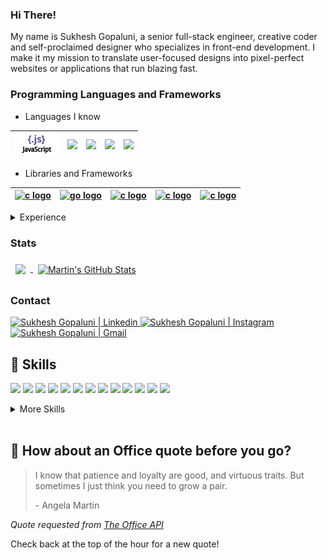 ### Hi There!

My name is Sukhesh Gopaluni, a senior full-stack engineer, creative coder and self-proclaimed designer who specializes in front-end development. I make it my mission to translate user-focused designs into pixel-perfect websites or applications that run blazing fast. 

### Programming Languages and Frameworks

- Languages I know

|  [<img src="https://raw.githubusercontent.com/guiguan/autocomplete-javascript/master/images/javascript.png" width="70">](https://www.javascript.com/)  | [<img src="https://1000logos.net/wp-content/uploads/2020/09/Java-Logo.png" width="70">](https://www.javascript.com/)  | [<img src="https://upload.wikimedia.org/wikipedia/commons/thumb/7/7d/Microsoft_.NET_logo.svg/2048px-Microsoft_.NET_logo.svg.png" width="70">](https://www.javascript.com/)  | [<img src="https://www.mabl.com/hubfs/CICDBlog.png" width="70">](https://www.javascript.com/)  | [<img src="https://seeklogo.com/images/A/adobe-photoshop-logo-7B88D7B5AA-seeklogo.com.png" width="70">](https://www.javascript.com/)  |
|---|---|---|---|---|

- Libraries and Frameworks

|  [<img src="https://angular.io/assets/images/logos/angularjs/AngularJS-Shield.svg" alt="c logo" width="70">](https://www.php.net/) |  [<img src="https://upload.wikimedia.org/wikipedia/commons/thumb/9/95/Vue.js_Logo_2.svg/1184px-Vue.js_Logo_2.svg.png" alt="go logo" width="70">](https://isocpp.org/)  |  [<img src="https://upload.wikimedia.org/wikipedia/commons/thumb/a/a7/React-icon.svg/2300px-React-icon.svg.png" alt="c logo" width="70">](https://kotlinlang.org/) |  [<img src="https://i.pinimg.com/originals/c6/67/ea/c667ea8efad5a59c560b40e76d590104.png" alt="c logo" width="70">](https://spring.io/) |  [<img src="https://seeklogo.com/images/S/spring-logo-9A2BC78AAF-seeklogo.com.png" alt="c logo" width="70">](https://spring.io/)
|---|---|---|---|---|

<details>
<summary>Experience</summary>

|  [<img src="https://cdn.cookielaw.org/logos/03fc55fe-0057-4b2f-817d-763e7ecdb316/ad0fee7c-eecb-4e6d-b90f-8b6ca3a1e95c/cisco-logo-transparent.png" alt="c logo" width="70">](https://www.php.net/) |  [<img src="https://www.prn.com/wp-content/uploads/PRN_StratacacheLogo.png" alt="go logo" width="70">](https://isocpp.org/)  |  [<img src="https://res.cloudinary.com/crunchbase-production/image/upload/c_lpad,h_256,w_256,f_auto,q_auto:eco,dpr_1/z6zk3ouxobq1tybndm47" alt="c logo" width="70">](https://kotlinlang.org/) |  [<img src="https://diversitymbamagazine.com/wp-content/uploads/2020/08/JP-Morgan-Chase-Logo.png" alt="c logo" width="70">](https://spring.io/) |  [<img src="https://rismedia.com/wp-content/uploads/2019/02/Rocket_Mortgage.jpg" alt="c logo" width="70">](https://spring.io/)
|---|---|---|---|---|
</details>

### Stats

<a href="https://github.com/sukhesh035">
  <img align="center" style="margin:0.5rem" src="https://github-readme-stats.vercel.app/api/top-langs/?username=sukhesh035&hide=html,css&title_color=ffffff&text_color=c9cacc&icon_color=4AB197&bg_color=1A2B34" />
</a>

<a href="https://github.com/sukhesh035">
  <img align="center" style="margin:0.5rem" src="https://github-readme-stats.vercel.app/api?username=sukhesh035&show_icons=true&line_height=27&count_private=true&title_color=ffffff&text_color=c9cacc&icon_color=4AB097&bg_color=1A2B34" alt="Martin's GitHub Stats" />
</a>

### Contact

<a href="https://www.linkedin.com/in/sukhesh-gopaluni-24060a125/">
    <img alt="Sukhesh Gopaluni | Linkedin" width="50px" src="https://pngimg.com/uploads/linkedIn/linkedIn_PNG38.png" />
</a>
<a href="https://www.instagram.com/b.ticer.r/">
    <img alt="Sukhesh Gopaluni | Instagram" width="50px" src="https://upload.wikimedia.org/wikipedia/commons/thumb/e/e7/Instagram_logo_2016.svg/2048px-Instagram_logo_2016.svg.png" />
</a>
<a href="mailto:brorie3@uncc.edu">
    <img alt="Sukhesh Gopaluni | Gmail" width="50px" src="https://uploads-ssl.webflow.com/5ad4c302a9ea3372eaea975f/5b995a276460dc98cf54bd11_Gmail.png" />
</a>


## 💼 Skills

![](https://img.shields.io/badge/Code-Angular-informational?style=flat&logo=angular&logoColor=white&color=4AB197)
![](https://img.shields.io/badge/Code-Ionic-informational?style=flat&logo=ionic&logoColor=white&color=4AB197)
![](https://img.shields.io/badge/Code-React-informational?style=flat&logo=react&logoColor=white&color=4AB197)
![](https://img.shields.io/badge/Code-Redux-informational?style=flat&logo=Redux&logoColor=white&color=4AB197)
![](https://img.shields.io/badge/Code-JavaScript-informational?style=flat&logo=JavaScript&logoColor=white&color=4AB197)
![](https://img.shields.io/badge/Code-TypeScript-informational?style=flat&logo=TypeScript&logoColor=white&color=4AB197)
![](https://img.shields.io/badge/Code-Java-informational?style=flat&logo=Java&logoColor=white&color=4AB197)
![](https://img.shields.io/badge/Code-SpringBoot-informational?style=flat&logo=Spring&logoColor=white&color=4AB197)
![](https://img.shields.io/badge/Code-CSharp-informational?style=flat&logo=c-sharp&logoColor=white&color=4AB197)
![](https://img.shields.io/badge/Code-.NET-informational?style=flat&logo=.net&logoColor=white&color=4AB197)
![](https://img.shields.io/badge/Code-SwiftUI-informational?style=flat&logo=swift&logoColor=white&color=4AB197)
![](https://img.shields.io/badge/Code-MongoDB-informational?style=flat&logo=MongoDB&logoColor=white&color=4AB197)
![](https://img.shields.io/badge/Code-MySQL-informational?style=flat&logo=MySQL&logoColor=white&color=4AB197)

<details>
<summary>More Skills</summary>
<br>

![](https://img.shields.io/badge/Style-CSS-informational?style=flat&logo=css3&logoColor=white&color=4AB197)
![](https://img.shields.io/badge/Style-Tailwind-informational?style=flat&logo=Tailwind-CSS&logoColor=white&color=4AB197)
![](https://img.shields.io/badge/Style-Sass-informational?style=flat&logo=Sass&logoColor=white&color=4AB197)
![](https://img.shields.io/badge/Style-Stylus-informational?style=flat&logo=Stylus&logoColor=white&color=4AB197)

<br>

![](https://img.shields.io/badge/Test-Jasmine-informational?style=flat&logo=Jasmine&logoColor=white&color=4AB197)
![](https://img.shields.io/badge/Test-Jest-informational?style=flat&logo=jest&logoColor=white&color=4AB197)
![](https://img.shields.io/badge/Test-Mocha-informational?style=flat&logo=Mocha&logoColor=white&color=4AB197)
![](https://img.shields.io/badge/Test-Cypress-informational?style=flat&logo=Cypress&logoColor=white&color=4AB197)
![](https://img.shields.io/badge/Test-Cypress-informational?style=flat&logo=Cypress&logoColor=white&color=4AB197)

<br>

![](https://img.shields.io/badge/Tools-Docker-informational?style=flat&logo=docker&logoColor=white&color=4AB197)
![](https://img.shields.io/badge/Tools-Pivotal-informational?style=flat&logo=Pivotal-Tracker&logoColor=white&color=4AB197)
![](https://img.shields.io/badge/Tools-NGINX-informational?style=flat&logo=nginx&logoColor=white&color=4AB197)
![](https://img.shields.io/badge/Tools-Netlify-informational?style=flat&logo=netlify&logoColor=white&color=4AB197)
![](https://img.shields.io/badge/Tools-Jenkins-informational?style=flat&logo=jenkins&logoColor=white&color=4AB197)
![](https://img.shields.io/badge/Tools-SonarQube-informational?style=flat&logo=SonarQube&logoColor=white&color=4AB197)
![](https://img.shields.io/badge/Tools-Actions-informational?style=flat&logo=github-actions&logoColor=white&color=4AB197)
![](https://img.shields.io/badge/Tools-NPM-informational?style=flat&logo=npm&logoColor=white&color=4AB197)
![](https://img.shields.io/badge/Tools-Postman-informational?style=flat&logo=Postman&logoColor=white&color=4AB197)
![](https://img.shields.io/badge/Tools-Photoshop-informational?style=flat&logo=Adobe-Photoshop&logoColor=white&color=4AB197)
![](https://img.shields.io/badge/Tools-Illustrator-informational?style=flat&logo=Adobe-Illustrator&logoColor=white&color=4AB197)
![](https://img.shields.io/badge/Tools-AdobeXD-informational?style=flat&logo=Adobe-XD&logoColor=white&color=4AB197)
![](https://img.shields.io/badge/Tools-GitHub-informational?style=flat&logo=GitHub&logoColor=white&color=4AB197)
![](https://img.shields.io/badge/Tools-GitLab-informational?style=flat&logo=GitLab&logoColor=white&color=4AB197)
![](https://img.shields.io/badge/Tools-Bitbucket-informational?style=flat&logo=Bitbucket&logoColor=white&color=4AB197)
![](https://img.shields.io/badge/Tools-Jira-informational?style=flat&logo=Jira-Software&logoColor=white&color=4AB197)

</details>

<br>

## 📣 How about an Office quote before you go?

> I know that patience and loyalty are good, and virtuous traits. But sometimes I just think you need to grow a pair.
>
> <p>- Angela Martin</p>

_Quote requested from [The Office API](https://www.officeapi.dev/)_

Check back at the top of the hour for a new quote!
